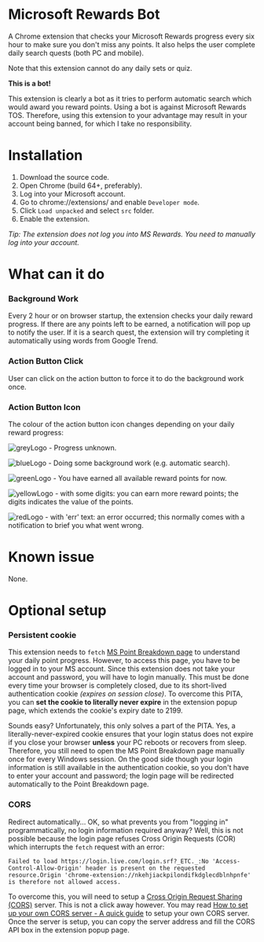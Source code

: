 # Microsoft Rewards Bot

A Chrome extension that checks your Microsoft Rewards progress every six hour to make sure you don't miss any points. It also helps the user complete daily search quests (both PC and mobile).

Note that this extension cannot do any daily sets or quiz.

**This is a bot!**

This extension is clearly a bot as it tries to perform automatic search which would award you reward points. Using a bot is against Microsoft Rewards TOS. Therefore, using this extension to your advantage may result in your account being banned, for which I take no responsibility. 

# Installation

1. Download the source code.
2. Open Chrome (build 64+, preferably).
3. Log into your Microsoft account.
4. Go to chrome://extensions/ and enable `Developer mode`.
5. Click `Load unpacked` and select `src` folder.
6. Enable the extension.

*Tip: The extension does not log you into MS Rewards. You need to manually log into your account.*

# What can it do

### Background Work

Every 2 hour or on browser startup, the extension checks your daily reward progress. If there are any points left to be earned, a notification will pop up to notify the user. If it is a search quest, the extension will try completing it automatically using words from Google Trend.

### Action Button Click

User can click on the action button to force it to do the background work once.

### Action Button Icon

The colour of the action button icon changes depending on your daily reward progress:

![greyLogo](https://github.com/tmxkn1/Microsoft-Reward-Chrome-Ext/blob/master/src/img/grey@1x.png?raw=true) - Progress unknown.

![blueLogo](https://github.com/tmxkn1/Microsoft-Reward-Chrome-Ext/blob/master/src/img/busy@1x.png?raw=true) - Doing some background work (e.g. automatic search).

![greenLogo](https://github.com/tmxkn1/Microsoft-Reward-Chrome-Ext/blob/master/src/img/done@1x.png?raw=true) - You have earned all available reward points for now.

![yellowLogo](https://github.com/tmxkn1/Microsoft-Reward-Chrome-Ext/blob/master/src/img/warn@1x.png?raw=true) - with some digits: you can earn more reward points; the digits indicates the value of the points.

![redLogo](https://github.com/tmxkn1/Microsoft-Reward-Chrome-Ext/blob/master/src/img/err@1x.png?raw=true) - with 'err' text: an error occurred; this normally comes with a notification to brief you what went wrong.

# Known issue

None.

# Optional setup

### Persistent cookie

This extension needs to `fetch` [MS Point Breakdown page](https://account.microsoft.com/rewards/pointsbreakdown) to understand your daily point progress. However, to access this page, you have to be logged in to your MS account. Since this extension does not take your account and password, you will have to login manually. This must be done every time your browser is completely closed, due to its short-lived authentication cookie *(expires on session close)*. To overcome this PITA, you can **set the cookie to literally never expire** in the extension popup page, which extends the cookie's expiry date to 2199. 

Sounds easy? Unfortunately, this only solves a part of the PITA. Yes, a literally-never-expired cookie ensures that your login status does not expire if you close your browser **unless** your PC reboots or recovers from sleep. Therefore, you still need to open the MS Point Breakdown page manually once for every Windows session. On the good side though your login information is still available in the authentication cookie, so you don't have to enter your account and password; the login page will be redirected automatically to the Point Breakdown page. 

### CORS

Redirect automatically... OK, so what prevents you from "logging in" programmatically, no login information required anyway? Well, this is not possible because the login page refuses Cross Origin Requests (COR) which interrupts the `fetch` request with an error:

    Failed to load https://login.live.com/login.srf?_ETC._:No 'Access-Control-Allow-Origin' header is present on the requested resource.Origin 'chrome-extension://nkehjiackpilondifkdglecdblnhpnfe' is therefore not allowed access.

To overcome this, you will need to setup a [Cross Origin Request Sharing (CORS)](https://developer.mozilla.org/en-US/docs/Web/HTTP/CORS) server. This is not a click away however. You may read [How to set up your own CORS server - A quick guide](https://github.com/tmxkn1/cors/blob/master/README.md#how-to-set-up-your-own-cors-server---a-quick-guide) to setup your own CORS server. Once the server is setup, you can copy the server address and fill the CORS API box in the extension popup page.
